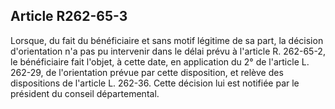 ## Article R262-65-3

Lorsque, du fait du bénéficiaire et sans motif légitime de sa part, la décision d'orientation n'a pas pu
intervenir dans le délai prévu à l'article R. 262-65-2, le bénéficiaire fait l'objet, à cette date, en application du
2° de l'article L. 262-29, de l'orientation prévue par cette disposition, et relève des dispositions de l'article L.
262-36. Cette décision lui est notifiée par le président du conseil départemental.

